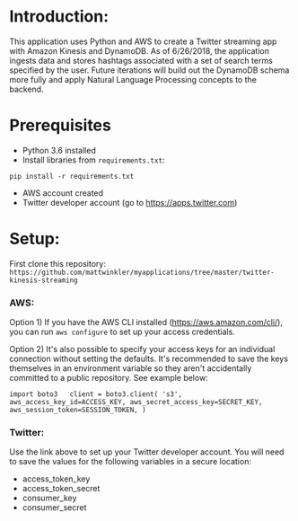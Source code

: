 
# Introduction:  

This application uses Python and AWS to create a Twitter streaming app with Amazon Kinesis and DynamoDB.  As of 6/26/2018, the application ingests data and stores hashtags associated with a set of search terms specified by the user.  Future iterations will build out the DynamoDB schema more fully and apply Natural Language Processing concepts to the backend.  

# Prerequisites  

* Python 3.6 installed
* Install libraries from `requirements.txt`:  

`pip install -r requirements.txt`  

* AWS account created
* Twitter developer account (go to https://apps.twitter.com)

# Setup:

First clone this repository: `https://github.com/mattwinkler/myapplications/tree/master/twitter-kinesis-streaming`

### AWS:

Option 1) If you have the AWS CLI installed (https://aws.amazon.com/cli/), you can run `aws configure` to set up your access credentials.  

Option 2) It's also possible to specify your access keys for an individual connection without setting the defaults.  It's recommended to save the keys themselves in an environment variable so they aren't accidentally committed to a public repository.  See example below:  

`import boto3  
client = boto3.client(
    's3',
    aws_access_key_id=ACCESS_KEY,
    aws_secret_access_key=SECRET_KEY,
    aws_session_token=SESSION_TOKEN,
)`  

### Twitter:

Use the link above to set up your Twitter developer account.  You will need to save the values for the following variables in a secure location:  

* access_token_key
* access_token_secret
* consumer_key
* consumer_secret


